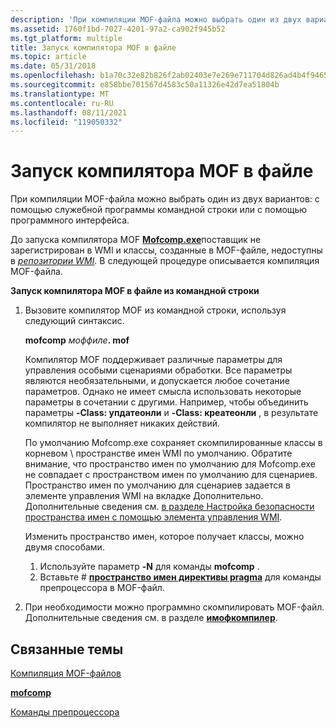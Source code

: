 ```yaml
---
description: 'При компиляции MOF-файла можно выбрать один из двух вариантов: с помощью служебной программы командной строки или с помощью программного интерфейса.'
ms.assetid: 1760f1bd-7027-4201-97a2-ca902f945b52
ms.tgt_platform: multiple
title: Запуск компилятора MOF в файле
ms.topic: article
ms.date: 05/31/2018
ms.openlocfilehash: b1a70c32e82b826f2ab02403e7e269e711704d826ad4b4f9465638df0b0745f2
ms.sourcegitcommit: e858bbe701567d4583c50a11326e42d7ea51804b
ms.translationtype: MT
ms.contentlocale: ru-RU
ms.lasthandoff: 08/11/2021
ms.locfileid: "119050332"
---
```

# <a name="running-the-mof-compiler-on-a-file"></a>Запуск компилятора MOF в файле

При компиляции MOF-файла можно выбрать один из двух вариантов: с помощью служебной программы командной строки или с помощью программного интерфейса.

До запуска компилятора MOF [**Mofcomp.exe**](mofcomp.md)поставщик не зарегистрирован в WMI и классы, созданные в MOF-файле, недоступны в [*репозитории WMI*](gloss-w.md). В следующей процедуре описывается компиляция MOF-файла.

**Запуск компилятора MOF в файле из командной строки**

1.  Вызовите компилятор MOF из командной строки, используя следующий синтаксис.

    **mofcomp** _моффиле_**. mof**

    Компилятор MOF поддерживает различные параметры для управления особыми сценариями обработки. Все параметры являются необязательными, и допускается любое сочетание параметров. Однако не имеет смысла использовать некоторые параметры в сочетании с другими. Например, чтобы объединить параметры **-Class: упдатеонли** и **-Class: креатеонли** , в результате компилятор не выполняет никаких действий.

    По умолчанию Mofcomp.exe сохраняет скомпилированные классы в корневом \\ пространстве имен WMI по умолчанию. Обратите внимание, что пространство имен по умолчанию для Mofcomp.exe не совпадает с пространством имен по умолчанию для сценариев. Пространство имен по умолчанию для сценариев задается в элементе управления WMI на вкладке Дополнительно. Дополнительные сведения см. [в разделе Настройка безопасности пространства имен с помощью элемента управления WMI](setting-namespace-security-with-the-wmi-control.md).

    Изменить пространство имен, которое получает классы, можно двумя способами.

    1.  Используйте параметр **-N** для команды **mofcomp** .
    2.  Вставьте \# [**пространство имен директивы pragma**](pragma-namespace.md) для команды препроцессора в MOF-файл.

2.  При необходимости можно программно скомпилировать MOF-файл. Дополнительные сведения см. в разделе [**имофкомпилер**](/windows/desktop/api/Wbemcli/nn-wbemcli-imofcompiler).

## <a name="related-topics"></a>Связанные темы

<dl> <dt>

[Компиляция MOF-файлов](compiling-mof-files.md)
</dt> <dt>

[**mofcomp**](mofcomp.md)
</dt> <dt>

[Команды препроцессора](preprocessor-commands.md)
</dt> </dl>

 

 



